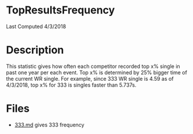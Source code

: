 # **TopResultsFrequency**
Last Computed 4/3/2018 

# Description
This statistic gives how often each competitor recorded top x% single in past one year per each event.
Top x% is determined by 25% bigger time of the current WR single. For example, since 333 WR single is 4.59 as of 4/3/2018, top x% for 333 is singles faster than 5.737s. 

# Files
 - [333.md](https://github.com/openseasgmail/WCAstuff/TopResultsFrequency/results/333.md) gives 333 frequency
